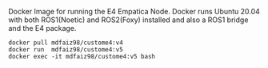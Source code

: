 Docker Image for running the E4 Empatica Node. Docker runs Ubuntu 20.04 with both ROS1(Noetic) and ROS2(Foxy) installed and also a ROS1 bridge and the E4 package. 

`docker pull mdfaiz98/custome4:v4`  
`docker run  mdfaiz98/custome4:v5`  
`docker exec -it mdfaiz98/custome4:v5 bash`


